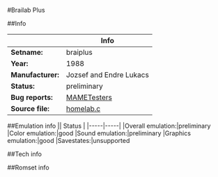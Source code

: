 #Brailab Plus

##Info

||Info|
|-----|-----|
|**Setname:**|braiplus
|**Year:**|1988
|**Manufacturer:**|Jozsef and Endre Lukacs
|**Status:**|preliminary
|**Bug reports:**|[MAMETesters](http://mametesters.org/view_all_set.php?type=1&temporary=y&search=homelab.c)
|**Source file:**|[homelab.c](https://github.com/mamedev/mame/blob/master/src/mess/drivers/homelab.c)

##Emulation info
|| Status |
|-----|-----|
|Overall emulation:|preliminary
|Color emulation:|good
|Sound emulation:|preliminary
|Graphics emulation:|good
|Savestates:|unsupported

##Tech info

##Romset info

<!--- START OF EDITED COMMENT DO NOT TOUCH TEXT ABOVE-->
